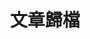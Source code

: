 ---
title: "文章歸檔" # 归档页面的标题，你可以根据需要自定义
layout: "archives" # 使用的布局模板，确保与归档页面兼容
description: "歡迎來到文章歸檔頁面，瀏覽過去的部落格文章" # 页面描述，介绍了页面的用途
summary: "文章歸檔" # 页面摘要，简洁地概括了页面的主题
---